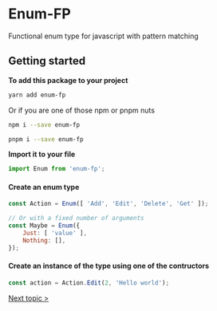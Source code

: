 # Enum-FP
Functional enum type for javascript with pattern matching

## Getting started
**To add this package to your project**
```bash
yarn add enum-fp
```
Or if you are one of those npm or pnpm nuts
```bash
npm i --save enum-fp
```
```bash
pnpm i --save enum-fp
```
**Import it to your file**
```javascript
import Enum from 'enum-fp';
```

#### Create an enum type
```js
const Action = Enum([ 'Add', 'Edit', 'Delete', 'Get' ]);

// Or with a fixed number of arguments
const Maybe = Enum({
    Just: [ 'value' ],
    Nothing: [],
});
```

#### Create an instance of the type using one of the contructors
```js
const action = Action.Edit(2, 'Hello world');
```

[Next topic >](./enum_type.md)

